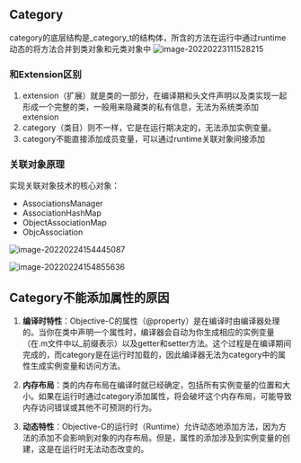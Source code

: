 

## Category

category的底层结构是_category_t的结构体，所含的方法在运行中通过runtime动态的将方法合并到类对象和元类对象中
![image-20220223111528215](https://cdn.jsdelivr.net/gh/ZpFate/ImageService@master/uPic/img_2022_02_23_11_15_29.png)

### 和Extension区别
1.  extension（扩展）就是类的一部分，在编译期和头文件声明以及类实现一起形成一个完整的类，一般用来隐藏类的私有信息，无法为系统类添加extension
2.  category（类目）则不一样，它是在运行期决定的，无法添加实例变量。
3.  category不能直接添加成员变量，可以通过runtime关联对象间接添加

### 关联对象原理

实现关联对象技术的核心对象：

-   AssociationsManager
-   AssociationHashMap
-   ObjectAssociationMap
-   ObjcAssociation

![image-20220224154445087](https://cdn.jsdelivr.net/gh/ZpFate/ImageService@master/uPic/img_2022_02_24_15_44_46.png)

![image-20220224154855636](https://cdn.jsdelivr.net/gh/ZpFate/ImageService@master/uPic/img_2022_02_24_15_48_55.png)



## Category不能添加属性的原因

1. **编译时特性**：Objective-C的属性（@property）是在编译时由编译器处理的。当你在类中声明一个属性时，编译器会自动为你生成相应的实例变量（在.m文件中以_前缀表示）以及getter和setter方法。这个过程是在编译期间完成的，而category是在运行时加载的，因此编译器无法为category中的属性生成实例变量和访问方法。

2. **内存布局**：类的内存布局在编译时就已经确定，包括所有实例变量的位置和大小。如果在运行时通过category添加属性，将会破坏这个内存布局，可能导致内存访问错误或其他不可预测的行为。

3. **动态特性**：Objective-C的运行时（Runtime）允许动态地添加方法，因为方法的添加不会影响到对象的内存布局。但是，属性的添加涉及到实例变量的创建，这是在运行时无法动态改变的。

